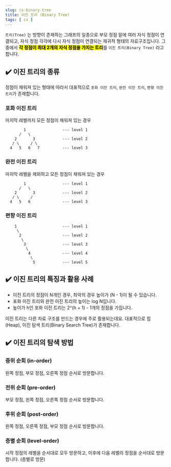 ```yaml
---
slug: cs-binary-tree
title: 이진 트리 (Binary Tree)
tags: [ cs ]
---
```


`트리(Tree)` 는 방향이 존재하는 그래프의 일종으로 부모 정점 밑에 여러 자식 정점이 연결되고, 자식 정점 각각에 다시 자식 정점이 연결되는 재귀적 형태의 자료구조입니다. 그 중에서 <mark>**각 정점이 최대 2개의 자식 정점을 가지는 트리**</mark>를 `이진 트리(Binary Tree)` 라고 합니다.

## ✔️ 이진 트리의 종류
정점이 채워져 있는 형태에 따라서 대표적으로 `포화 이진 트리`, `완전 이진 트리`, `편향 이진 트리`가 존재합니다.

### 포화 이진 트리
마지막 레벨까지 모든 정점이 채워져 있는 경우
```text
        1                --- level 1
      /   \
    2       3            --- level 2
   / \     / \
  4   5   6   7          --- level 3
```

### 완전 이진 트리
마지막 레벨을 제외하고 모든 정점이 채워져 있는 경우
```text
        1                --- level 1
      /   \
    2       3            --- level 2
   / \     /
  4   5   6              --- level 3
```

### 편향 이진 트리
```text
    1                    --- level 1
     \
      2                  --- level 2
       \
        3                --- level 3
         \
          4              --- level 4
           \
            5            --- level 5
```

## ✔️ 이진 트리의 특징과 활용 사례
* 이진 트리의 정점이 N개인 경우, 최악의 경우 높이가 (N - 1)이 될 수 있습니다.
* 포화 이진 트리와 완전 이진 트리의 높이는 log N입니다.
* 높이가 h인 포화 이진 트리는 2^(h + 1) - 1개의 정점을 가집니다.

이진 트리는 다른 자료 구조를 만드는 경우에 주로 활용되는데요. 대표적으로 힙(Heap), 이진 탐색 트리(Binary Search Tree)가 존재합니다.

## ✔️ 이진 트리의 탐색 방법
### 중위 순회 (in-order)
왼쪽 정점, 부모 정점, 오른쪽 정점 순서로 방문합니다.

### 전위 순회 (pre-order)
부모 정점, 왼쪽 정점, 오른쪽 정점 순서로 방문합니다.

### 후위 순회 (post-order)
왼쪽 정점, 오른쪽 정점, 부모 정점 순서로 방문합니다.

### 층별 순회 (level-order)
시작 정점의 레벨을 순서대로 모두 방문하고, 이후에 다음 레벨의 정점을 순서대로 방문합니다. (층별로 방문)
